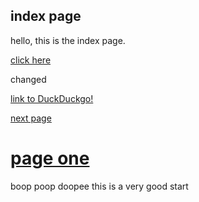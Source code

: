 ## index page

hello, this is the index page.

[click here](https://pidea.me)

changed

[link to DuckDuckgo!](http://duckduckgo.com)

[next page](https://peterh20.gitbook.io/pibook/)


# [page one](https://pidea.me/page1)


boop poop doopee
this is a very good start

